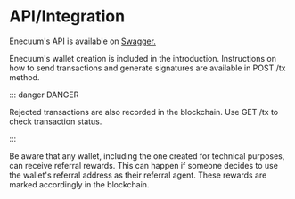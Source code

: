 # API/Integration

Enecuum's API is available on [Swagger.](https://app.swaggerhub.com/apis-docs/enecuum/EnecuumNodeAPI/1.0.0)

Enecuum's wallet creation is included in the introduction. Instructions on how to send transactions and generate signatures are available in POST /tx method. 

::: danger DANGER

Rejected transactions are also recorded in the blockchain. Use GET /tx to check transaction status.

:::

Be aware that any wallet, including the one created for technical purposes, can receive referral rewards. This can happen if someone decides to use the wallet's referral address as their referral agent. These rewards are marked accordingly in the blockchain.

